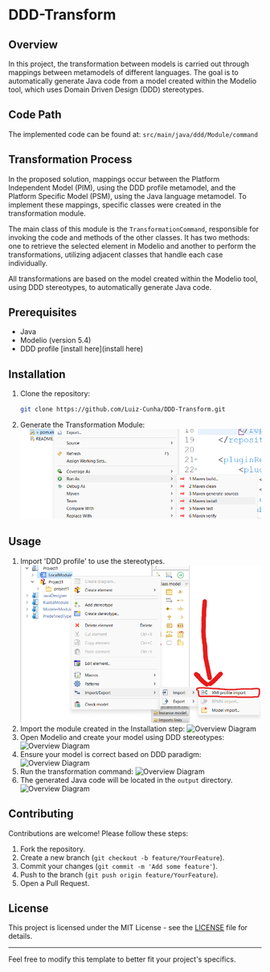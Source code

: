 # DDD-Transform

## Overview
In this project, the transformation between models is carried out through mappings between metamodels of different languages. The goal is to automatically generate Java code from a model created within the Modelio tool, which uses Domain Driven Design (DDD) stereotypes.

## Code Path
The implemented code can be found at: `src/main/java/ddd/Module/command`

## Transformation Process
In the proposed solution, mappings occur between the Platform Independent Model (PIM), using the DDD profile metamodel, and the Platform Specific Model (PSM), using the Java language metamodel. To implement these mappings, specific classes were created in the transformation module.

The main class of this module is the `TransformationCommand`, responsible for invoking the code and methods of the other classes. It has two methods: one to retrieve the selected element in Modelio and another to perform the transformations, utilizing adjacent classes that handle each case individually.

All transformations are based on the model created within the Modelio tool, using DDD stereotypes, to automatically generate Java code.

## Prerequisites
- Java 
- Modelio (version 5.4)
- DDD profile [install here](install here)
## Installation
1. Clone the repository:
   ```sh
   git clone https://github.com/Luiz-Cunha/DDD-Transform.git
   ```
2. Generate the Transformation Module:
![Overview Diagram](images/right-click-on-pomxml.png)
## Usage
1. Import 'DDD profile' to use the stereotypes.
![Overview Diagram](images/import-the-ddd-profile.png)
2. Import the module created in the Installation step:
![Overview Diagram](images/overview-diagram.png)
3. Open Modelio and create your model using DDD stereotypes:
![Overview Diagram](images/overview-diagram.png)
4. Ensure your model is correct based on DDD paradigm:
![Overview Diagram](images/overview-diagram.png)
5. Run the transformation command:
![Overview Diagram](images/overview-diagram.png)
6. The generated Java code will be located in the `output` directory.
![Overview Diagram](images/overview-diagram.png)

## Contributing
Contributions are welcome! Please follow these steps:
1. Fork the repository.
2. Create a new branch (`git checkout -b feature/YourFeature`).
3. Commit your changes (`git commit -m 'Add some feature'`).
4. Push to the branch (`git push origin feature/YourFeature`).
5. Open a Pull Request.

## License
This project is licensed under the MIT License - see the [LICENSE](LICENSE) file for details.

---

Feel free to modify this template to better fit your project's specifics.
